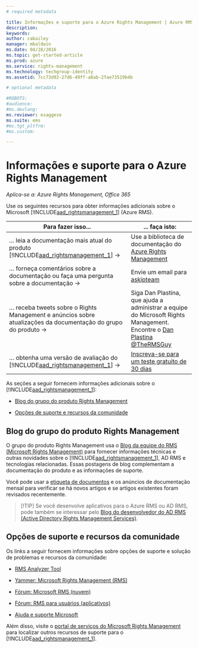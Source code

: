 ```yaml
---
# required metadata

title: Informações e suporte para o Azure Rights Management | Azure RMS
description:
keywords:
author: cabailey
manager: mbaldwin
ms.date: 04/28/2016
ms.topic: get-started-article
ms.prod: azure
ms.service: rights-management
ms.technology: techgroup-identity
ms.assetid: 7cc73d92-27d6-49ff-a8ab-2fae73519b4b

# optional metadata

#ROBOTS:
#audience:
#ms.devlang:
ms.reviewer: esaggese
ms.suite: ems
#ms.tgt_pltfrm:
#ms.custom:

---
```


# Informações e suporte para o Azure Rights Management

*Aplica-se a: Azure Rights Management, Office 365*

Use os seguintes recursos para obter informações adicionais sobre o Microsoft [!INCLUDE[aad_rightsmanagement_1](../includes/aad_rightsmanagement_1_md.md)] (Azure RMS).

|Para fazer isso...|... faça isto:|
|----------------|---------------|
|… leia a documentação mais atual do produto [!INCLUDE[aad_rightsmanagement_1](../includes/aad_rightsmanagement_1_md.md)] →|Use a biblioteca de documentação do [Azure Rights Management](../understand-explore/azure-rights-management.md)|
|… forneça comentários sobre a documentação ou faça uma pergunta sobre a documentação →|Envie um email para [askipteam](mailto:%20askipteam@microsoft.com?subject=Documentation%20feedback)|
|… receba tweets sobre o Rights Management e anúncios sobre atualizações da documentação do grupo do produto →|Siga Dan Plastina, que ajuda a administrar a equipe do Microsoft Rights Management. Encontre o [Dan Plastina @TheRMSGuy](https://twitter.com/TheRMSGuy)|
|… obtenha uma versão de avaliação do [!INCLUDE[aad_rightsmanagement_1](../includes/aad_rightsmanagement_1_md.md)] →|[Inscreva-se para um teste gratuito de 30 dias](https://portal.microsoftonline.com/Signup/MainSignUp15.aspx?&amp;OfferId=A43415D3-404C-4df3-B31B-AAD28118A778&amp;dl=RIGHTSMANAGEMENT&amp;ali=1)|
As seções a seguir fornecem informações adicionais sobre o [!INCLUDE[aad_rightsmanagement_1](../includes/aad_rightsmanagement_1_md.md)]:


-   [Blog do grupo do produto Rights Management](information-support.md#BKMK_ProductGroupBlog)

-   [Opções de suporte e recursos da comunidade](#support-options-and-community-resources)


## Blog do grupo do produto Rights Management
O grupo do produto Rights Management usa o [Blog da equipe do RMS (Microsoft Rights Management)](http://blogs.technet.com/b/rms/) para fornecer informações técnicas e outras novidades sobre o [!INCLUDE[aad_rightsmanagement_1](../includes/aad_rightsmanagement_1_md.md)], AD RMS e tecnologias relacionadas. Essas postagens de blog complementam a documentação do produto e as informações de suporte.

Você pode usar a [etiqueta de documentos](http://blogs.technet.com/b/rms/archive/tags/docs/) e os anúncios de documentação mensal para verificar se há novos artigos e se artigos existentes foram revisados recentemente.

> [!TIP] Se você desenvolve aplicativos para o Azure RMS ou AD RMS, pode também se interessar pelo [Blog do desenvolvedor do AD RMS (Active Directory Rights Management Services)](http://blogs.msdn.com/b/rms/).

## Opções de suporte e recursos da comunidade
Os links a seguir fornecem informações sobre opções de suporte e solução de problemas e recursos da comunidade:

-   [RMS Analyzer Tool](http://www.microsoft.com/en-us/download/details.aspx?id=46437)

-   [Yammer: Microsoft Rights Management (RMS)](http://www.yammer.com/AskIPTeam)

-   [Fórum: Microsoft RMS (nuvem)](https://social.technet.microsoft.com/Forums/en-US/home?forum=rmscloud)

-   [Fórum: RMS para usuários (aplicativos)](https://social.technet.microsoft.com/Forums/en-US/home?forum=rmsapps)

-   [Ajuda e suporte Microsoft](http://go.microsoft.com/fwlink/?LinkId=243064)

Além disso, visite o [portal de serviços do Microsoft Rights Management](http://www.microsoft.com/rms) para localizar outros recursos de suporte para o [!INCLUDE[aad_rightsmanagement_1](../includes/aad_rightsmanagement_1_md.md)].





<!--HONumber=May16_HO2-->


